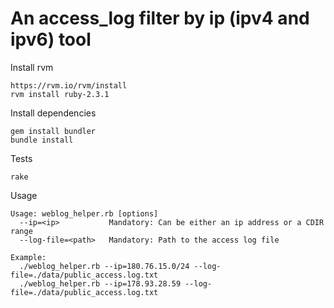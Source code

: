 # An access_log filter by ip (ipv4 and ipv6) tool

Install rvm
```
https://rvm.io/rvm/install
rvm install ruby-2.3.1
```

Install dependencies
```
gem install bundler
bundle install
```

Tests
```
rake
```

Usage
```
Usage: weblog_helper.rb [options]
  --ip=<ip>           Mandatory: Can be either an ip address or a CDIR range
  --log-file=<path>   Mandatory: Path to the access log file

Example:
  ./weblog_helper.rb --ip=180.76.15.0/24 --log-file=./data/public_access.log.txt
  ./weblog_helper.rb --ip=178.93.28.59 --log-file=./data/public_access.log.txt

```

